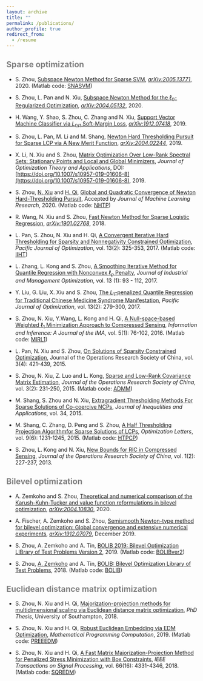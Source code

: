 ```yaml
---
layout: archive
title: ""
permalink: /publications/
author_profile: true
redirect_from:
  - /resume
---
```


<span style="color:grey">Sparse optimization</span>
---

  * S. Zhou, [Subspace Newton Method for Sparse SVM](https://www.researchgate.net/publication/341680282), [*arXiv:2005.13771*](https://arxiv.org/abs/2005.13771), 2020. (Matlab code: [SNASVM](https://github.com/ShenglongZhou/SNASVM))
  
  * S. Zhou, L. Pan and N. Xiu, [Subspace Newton Method  for the $\ell_0$-Regularized Optimization](https://www.researchgate.net/publication/340563338), [*arXiv:2004.05132*](https://arxiv.org/abs/2004.05132), 2020. 

* H. Wang, Y. Shao, S. Zhou, C. Zhang and N. Xiu, [Support Vector Machine Classifier via $L_{0/1}$ Soft-Margin Loss](https://www.researchgate.net/publication/338717629_Support_Vector_Machine_Classifier_via_L_01_Soft-Margin_Loss), [*arXiv:1912.07418*](https://arxiv.org/abs/1912.07418), 2019. 

* S. Zhou, L. Pan, M. Li and M. Shang, [Newton Hard Thresholding Pursuit for Sparse LCP via A New Merit Function](https://www.researchgate.net/publication/337948990), [*arXiv:2004.02244*](https://arxiv.org/abs/2004.02244), 2019. 

* X. Li, N. Xiu and S. Zhou, [Matrix Optimization Over Low-Rank Spectral Sets: Stationary Points and Local and Global Minimizers](https://link.springer.com/article/10.1007%2Fs10957-019-01606-8), *Journal of Optimization Theory and Applications*, DOI:
[https://doi.org/10.1007/s10957-019-01606-8](https://doi.org/10.1007/s10957-019-01606-8), 2019. 

* S. Zhou, [N. Xiu](http://en.sci.njtu.edu.cn/Faculty/phdsupervisor/12002.htm) and [H. Qi](http://www.personal.soton.ac.uk/hdqi/), [Global and Quadratic Convergence of Newton Hard-Thresholding Pursuit](https://arxiv.org/abs/1901.02763), Accepted by *Journal of Machine Learning Research*, 2020. (Matlab code: [NHTP](https://github.com/ShenglongZhou/NHTPver2))

*  R. Wang, N. Xiu and S. Zhou, [Fast Newton Method for Sparse Logistic Regression](https://www.researchgate.net/publication/330224305), [*arXiv:1901.02768*](https://arxiv.org/abs/1901.02768), 2018.
 
 * L. Pan, S. Zhou, N. Xiu and H. Qi, [A Convergent Iterative Hard Thresholding for Sparsity and Nonnegativity
Constrained Optimization](https://www.researchgate.net/publication/299519906), *Pacific Journal of Optimization*, vol. 13(2): 325-353, 2017. (Matlab code:  [IIHT](https://github.com/ShenglongZhou/IIHT))

* L. Zhang, L. Kong and S. Zhou, [A Smoothing Iterative Method for Quantile Regression with Nonconvex
$\ell_p$ Penalty](https://aimsciences.org/article/doi/10.3934/jimo.2016006), *Journal of Industrial and Management Optimization*, vol. 13 (1): 93 - 112, 2017.

* Y. Liu, G. Liu, X. Xiu and S. Zhou, [The $L_1$-penalized Quantile Regression for Traditional Chinese
Medicine Syndrome Manifestation](http://www.ybook.co.jp/online2/oppjo/vol13/p279.html), *Pacific Journal of Optimization*, vol. 13(2): 279-300, 2017.

* S. Zhou, N. Xiu, Y.Wang, L. Kong and H. Qi, [A Null-space-based Weighted $\ell_1$ Minimization Approach
 to Compressed Sensing](https://academic.oup.com/imaiai/article/5/1/76/2357109), *Information and Inference: A Journal of the IMA*, vol. 5(1): 76-102, 2016. (Matlab code:  [MIRL1](https://github.com/ShenglongZhou/MIRL1))

* L. Pan, N. Xiu and S. Zhou, [On Solutions of Sparsity Constrained Optimization](https://link.springer.com/article/10.1007/s40305-015-0101-3), Journal of the Operations Research Society of China, vol. 3(4): 421-439, 2015.

* S. Zhou, N. Xiu, Z. Luo and L. Kong, [Sparse and Low-Rank Covariance Matrix Estimation](https://link.springer.com/article/10.1007/s40305-014-0058-7), *Journal of
the Operations Research Society of China*, vol. 3(2): 231-250, 2015. (Matlab code:  [ADMM](/files/Sparse-and-low-rank-covariance-matrix-estimation.zip))

* M. Shang, S. Zhou and N. Xiu, [Extragradient Thresholding Methods For Sparse Solutions of Co-coercive
NCPs](https://journalofinequalitiesandapplications.springeropen.com/articles/10.1186/s13660-015-0551-5), *Journal of Inequalities and Applications*, vol. 34, 2015.

* M. Shang, C. Zhang, D. Peng and S. Zhou, [A Half Thresholding Projection Algorithmfor Sparse Solutions
of LCPs](https://www.infona.pl/resource/bwmeta1.element.springer-doi-10_1007-S11590-014-0834-7), *Optimization Letters*, vol. 9(6): 1231-1245, 2015. (Matlab code:  [HTPCP](https://github.com/ShenglongZhou/HTPCP))

* S. Zhou, L. Kong and N. Xiu, [New Bounds for RIC in Compressed Sensing](https://link.springer.com/article/10.1007/s40305-013-0013-z), *Journal of the Operations Research Society of China*, vol. 1(2): 227-237, 2013.

<span style="color:grey">Bilevel optimization </span>
---
* A. Zemkoho and S. Zhou, [Theoretical and numerical comparison of the Karush-Kuhn-Tucker and value function reformulations in bilevel optimization](https://www.researchgate.net/publication/340769764), [*arXiv:2004.10830*]( https://arxiv.org/abs/2004.10830), 2020.

* A. Fischer, A. Zemkoho and S. Zhou, [Semismooth Newton-type method for bilevel optimization: Global convergence and extensive numerical experiments](https://www.researchgate.net/publication/337943979), [*arXiv:1912.07079*](https://arxiv.org/abs/1912.07079), December 2019. 


* S. Zhou, A. Zemkoho and A. Tin, [BOLIB 2019: Bilevel Optimization LIBrary
of Test Problems Version 2](https://biopt.github.io/files/Paper.pdf), 2019. (Matlab code: [BOLIBver2](https://biopt.github.io/bolib/))

* S. Zhou, [A. Zemkoho](http://www.southampton.ac.uk/~abz1e14/)  and A. Tin, [BOLIB: Bilevel Optimization Library of Test Problems](https://arxiv.org/abs/1812.00230), 2018. (Matlab code: [BOLIB](https://github.com/ShenglongZhou/BOLIB))

<span style="color:grey">Euclidean distance matrix optimization </span> 
---
* S. Zhou, N. Xiu and H. Qi, [Majorization-projection methods for multidimensional scaling via Euclidean distance matrix optimization](https://eprints.soton.ac.uk/429739/), *PhD Thesis*, University of Southampton, 2018. 

* S. Zhou, N. Xiu and H. Qi, [Robust Euclidean Embedding via EDM Optimization](https://link.springer.com/article/10.1007/s12532-019-00168-0), *Mathematical Programming Computation*, 2019. (Matlab code: [PREEEDM](https://github.com/ShenglongZhou/PREEEDM))

* S. Zhou, N. Xiu and H. Qi, [A Fast Matrix Majorization-Projection Method for Penalized Stress Minimization
with Box Constraints](https://ieeexplore.ieee.org/document/8399531), *IEEE Transactions on Signal Processing*, vol. 66(16): 4331-4346, 2018. (Matlab code: [SQREDM](https://github.com/ShenglongZhou/SQREDM))


